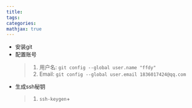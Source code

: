 ```yaml
---
title:
tags:
categories:
mathjax: true
---
```




<!--more-->
- 安装git
- 配置账号
	> 1. 用户名: `git config --global user.name "ffdy"`
	> 2. Email: `git config --global user.email 1836017424@qq.com`
- 生成ssh秘钥
	> 1. `ssh-keygen`+
<!--stackedit_data:
eyJoaXN0b3J5IjpbMjgyNTQxNjIxXX0=
-->